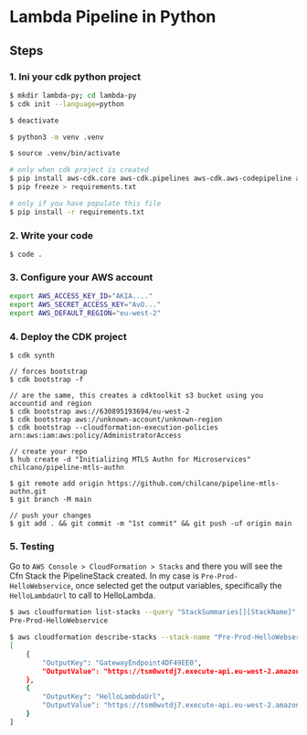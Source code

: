 
# Lambda Pipeline in Python


## Steps

### 1. Ini your cdk python project

```sh
$ mkdir lambda-py; cd lambda-py
$ cdk init --language=python

$ deactivate

$ python3 -m venv .venv

$ source .venv/bin/activate

# only when cdk project is created
$ pip install aws-cdk.core aws-cdk.pipelines aws-cdk.aws-codepipeline aws-cdk.aws-codepipeline-actions aws-cdk.aws-codedeploy aws-cdk.aws-apigateway aws-cdk.aws-lambda pytest requests pylint
$ pip freeze > requirements.txt

# only if you have populate this file
$ pip install -r requirements.txt
```

### 2. Write your code
```
$ code .
```

### 3. Configure your AWS account

```sh
export AWS_ACCESS_KEY_ID="AKIA...."
export AWS_SECRET_ACCESS_KEY="AvO..."
export AWS_DEFAULT_REGION="eu-west-2"
``` 

### 4. Deploy the CDK project

```
$ cdk synth

// forces bootstrap
$ cdk bootstrap -f

// are the same, this creates a cdktoolkit s3 bucket using you accountid and region
$ cdk bootstrap aws://630895193694/eu-west-2
$ cdk bootstrap aws://unknown-account/unknown-region
$ cdk bootstrap --cloudformation-execution-policies arn:aws:iam:aws:policy/AdministratorAccess

// create your repo
$ hub create -d "Initializing MTLS Authn for Microservices" chilcano/pipeline-mtls-authn

$ git remote add origin https://github.com/chilcano/pipeline-mtls-authn.git
$ git branch -M main

// push your changes
$ git add . && git commit -m "1st commit" && git push -uf origin main
```

### 5. Testing

Go to `AWS Console > CloudFormation > Stacks` and there you will see the Cfn Stack the PipelineStack created. In my case is `Pre-Prod-HelloWebservice`, once selected get the output variables, specifically the `HelloLambdaUrl` to call to HelloLambda. 

```sh
$ aws cloudformation list-stacks --query "StackSummaries[][StackName]" --output text | grep Hello
Pre-Prod-HelloWebservice

$ aws cloudformation describe-stacks --stack-name "Pre-Prod-HelloWebservice" --query "Stacks[].Outputs[]"
[
    {
        "OutputKey": "GatewayEndpoint4DF49EE0",
        "OutputValue": "https://tsm0wvtdj7.execute-api.eu-west-2.amazonaws.com/prod/"
    },
    {
        "OutputKey": "HelloLambdaUrl",
        "OutputValue": "https://tsm0wvtdj7.execute-api.eu-west-2.amazonaws.com/prod/"
    }
]
```